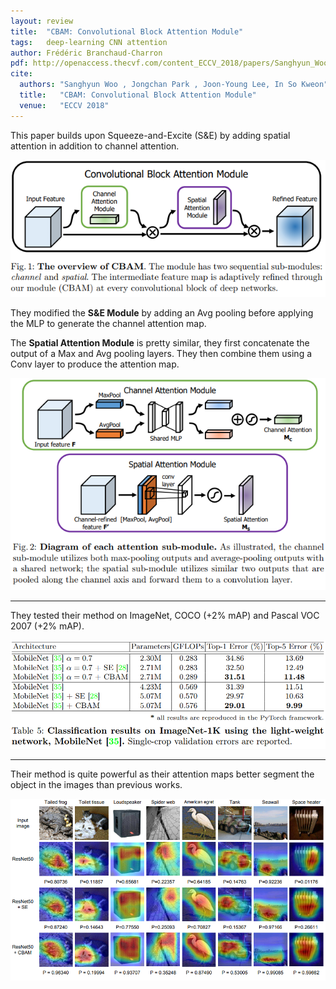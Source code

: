 ```yaml
---
layout: review
title:  "CBAM: Convolutional Block Attention Module"
tags:   deep-learning CNN attention
author: Frédéric Branchaud-Charron
pdf: http://openaccess.thecvf.com/content_ECCV_2018/papers/Sanghyun_Woo_Convolutional_Block_Attention_ECCV_2018_paper.pdf
cite:
  authors: "Sanghyun Woo , Jongchan Park , Joon-Young Lee, In So Kweon"
  title:   "CBAM: Convolutional Block Attention Module"
  venue:   "ECCV 2018"
---
```



This paper builds upon Squeeze-and-Excite (S&E) by adding spatial attention in addition to channel attention.

![](/article/images/convblock/fig1.png)

They modified the **S&E Module** by adding an Avg pooling before applying the MLP to generate the channel attention map.

The **Spatial Attention Module** is pretty similar, they first concatenate the output of a Max and Avg pooling layers. They then combine them using a Conv layer to produce the attention map.

![](/article/images/convblock/fig2.png)

---
They tested their method on ImageNet, COCO (+2% mAP) and Pascal VOC 2007 (+2% mAP).

![](/article/images/convblock/table5.png)

---
Their method is quite powerful as their attention maps better segment the object in the images than previous works.

![](/article/images/convblock/fig4.png)
